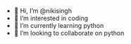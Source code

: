 - 👋 Hi, I’m @nikisingh
- 👀 I’m interested in coding
- 🌱 I’m currently learning python
- 💞️ I’m looking to collaborate on python


<!---
nikisingh/nikisingh is a ✨ special ✨ repository because its `README.md` (this file) appears on your GitHub profile.
You can click the Preview link to take a look at your changes.
--->
